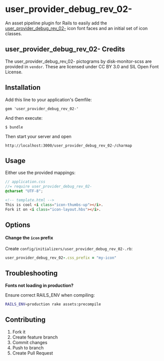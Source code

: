 # user_provider_debug_rev_02-

An asset pipeline plugin for Rails to easily add the [user_provider_debug_rev_02-](http://example.com/)
icon font faces and an initial set of icon classes.

## user_provider_debug_rev_02- Credits

The user_provider_debug_rev_02- pictograms by disk-monitor-scss are provided in `vendor`. 
These are licensed under CC BY 3.0 and SIL Open Font License.

## Installation

Add this line to your application's Gemfile:

    gem 'user_provider_debug_rev_02-'

And then execute:

    $ bundle

Then start your server and open

    http://localhost:3000/user_provider_debug_rev_02-/charmap

## Usage

Either use the provided mappings:

```scss
// application.css
//= require user_provider_debug_rev_02-
@charset "UTF-8";
```

```html
<!-- template.html -->
This is cool <i class="icon-thumbs-up"></i>.
Fork it on <i class="icon-layout.hbs"></i>.
```

## Options

#### Change the `icon` prefix

Create `config/initializers/user_provider_debug_rev_02-.rb`:

```ruby
user_provider_debug_rev_02-.css_prefix = "my-icon"
```

## Troubleshooting

**Fonts not loading in production?**

Ensure correct RAILS_ENV when compiling:

```bash
RAILS_ENV=production rake assets:precompile
```

## Contributing

1. Fork it
2. Create feature branch
3. Commit changes
4. Push to branch
5. Create Pull Request

